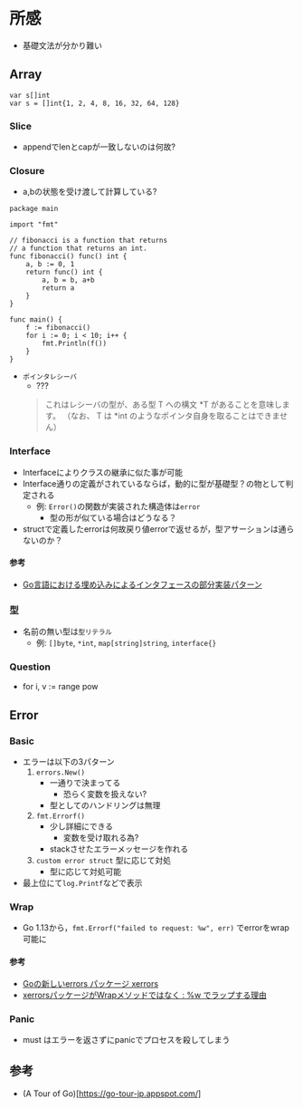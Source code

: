 # 所感
- 基礎文法が分かり難い

## Array

```
var s[]int
var s = []int{1, 2, 4, 8, 16, 32, 64, 128}
```

### Slice
- appendでlenとcapが一致しないのは何故?

### Closure
- a,bの状態を受け渡して計算している?
```
package main

import "fmt"

// fibonacci is a function that returns
// a function that returns an int.
func fibonacci() func() int {
	a, b := 0, 1
	return func() int {
		a, b = b, a+b
		return a
	}
}

func main() {
	f := fibonacci()
	for i := 0; i < 10; i++ {
		fmt.Println(f())
	}
}
```

- `ポインタレシーバ`
  - ???
  > これはレシーバの型が、ある型 T への構文 *T があることを意味します。 （なお、 T は *int のようなポインタ自身を取ることはできません）

### Interface
- Interfaceによりクラスの継承に似た事が可能
- Interface通りの定義がされているならば，動的に型が基礎型？の物として判定される
  - 例: `Error()`の関数が実装された構造体は`error`
	- 型の形が似ている場合はどうなる？
- structで定義したerrorは何故戻り値errorで返せるが，型アサーションは通らないのか？

#### 参考
- [Go言語における埋め込みによるインタフェースの部分実装パターン](https://qiita.com/tenntenn/items/e04441a40aeb9c31dbaf)

### 型
- 名前の無い型は`型リテラル`
  - 例: `[]byte`, `*int`, `map[string]string`, `interface{}`

### Question
- for i, v := range pow


## Error
### Basic
- エラーは以下の3パターン
	1. `errors.New()`
		- 一通りで決まってる
		  - 恐らく変数を扱えない?
		- 型としてのハンドリングは無理
	2. `fmt.Errorf()`
		- 少し詳細にできる
			- 変数を受け取れる為?
		- stackさせたエラーメッセージを作れる
	3. `custom error struct` 型に応じて対処
		- 型に応じて対処可能
- 最上位にて`log.Printf`などで表示

### Wrap
- Go 1.13から，`fmt.Errorf("failed to request: %w", err)` でerrorをwrap可能に

#### 参考
- [Goの新しいerrors パッケージ xerrors](https://qiita.com/sonatard/items/9c9faf79ac03c20f4ae1)
- [xerrorsパッケージがWrapメソッドではなく : %w でラップする理由](https://qiita.com/sonatard/items/7b15258fa19f939b1323)

### Panic
- must はエラーを返さずにpanicでプロセスを殺してしまう

## 参考
- (A Tour of Go)[https://go-tour-jp.appspot.com/]

